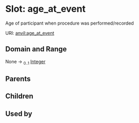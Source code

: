 
# Slot: age_at_event

Age of participant when procedure was performed/recorded

URI: [anvil:age_at_event](https://anvilproject.org/acr-harmonized-data-model/age_at_event)


## Domain and Range

None &#8594;  <sub>0..1</sub> [Integer](types/Integer.md)

## Parents


## Children


## Used by

